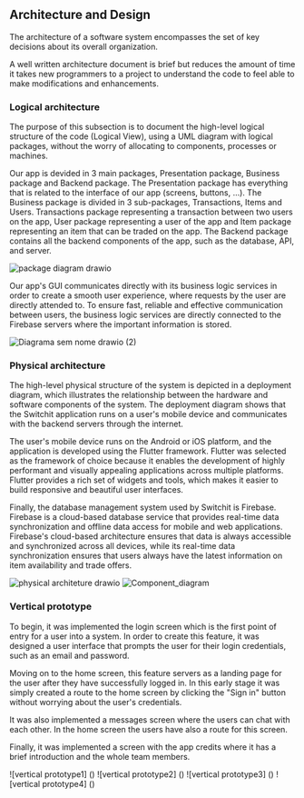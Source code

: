 ## Architecture and Design
The architecture of a software system encompasses the set of key decisions about its overall organization. 

A well written architecture document is brief but reduces the amount of time it takes new programmers to a project to understand the code to feel able to make modifications and enhancements.

### Logical architecture
The purpose of this subsection is to document the high-level logical structure of the code (Logical View), using a UML diagram with logical packages, without the worry of allocating to components, processes or machines.

Our app is devided in 3 main packages, Presentation package, Business package and Backend package. The Presentation package has everything that is related to the interface of our app (screens, buttons, ...). The Business package is divided in 3 sub-packages, Transactions, Items and Users. Transactions package representing a transaction between two users on the app, User package representing a user of the app and Item package representing an item that can be traded on the app. The Backend package contains all the backend components of the app, such as the database, API, and server.

![package diagram drawio](https://user-images.githubusercontent.com/113949811/224558814-29da752b-2d7c-4936-955c-bec0d54fefa0.png)

Our app's GUI communicates directly with its business logic services in order to create a smooth user experience, where requests by the user are directly attended to. To ensure fast, reliable and effective communication between users, the business logic services are directly connected to the Firebase servers where the important information is stored.

![Diagrama sem nome drawio (2)](https://user-images.githubusercontent.com/94202158/224556121-9975036e-abe1-4898-b9d4-76dfe5dc4cd2.png)

### Physical architecture

The high-level physical structure of the system is depicted in a deployment diagram, which illustrates the relationship between the hardware and software components of the system. The deployment diagram shows that the Switchit application runs on a user's mobile device and communicates with the backend servers through the internet.

The user's mobile device runs on the Android or iOS platform, and the application is developed using the Flutter framework. Flutter was selected as the framework of choice because it enables the development of highly performant and visually appealing applications across multiple platforms. Flutter provides a rich set of widgets and tools, which makes it easier to build responsive and beautiful user interfaces.

Finally, the database management system used by Switchit is Firebase. Firebase is a cloud-based database service that provides real-time data synchronization and offline data access for mobile and web applications. Firebase's cloud-based architecture ensures that data is always accessible and synchronized across all devices, while its real-time data synchronization ensures that users always have the latest information on item availability and trade offers.

![physical architeture drawio](https://user-images.githubusercontent.com/94236502/224554438-0e223175-47d1-4667-842b-b7055fafb143.png)
![Component_diagram](https://user-images.githubusercontent.com/93836583/224556826-75580d1c-1feb-417f-a0d7-4a67227420ee.png)

### Vertical prototype
To begin, it was implemented the login screen which is the first point of entry for a user into a system. In order to create this feature, it was designed a user interface that prompts the user for their login credentials, such as an email and password.

Moving on to the home screen, this feature servers as a landing page for the user after they have successfully logged in. In this early stage it was simply created a route to the home screen by clicking the "Sign in" button without worrying about the user's credentials.

It was also implemented a messages screen where the users can chat with each other. In the home screen the users have also a route for this screen.

Finally, it was implemented a screen with the app credits where it has a brief introduction and the whole team members.

![vertical prototype1] ()
![vertical prototype2] ()
![vertical prototype3] ()
![vertical prototype4] ()